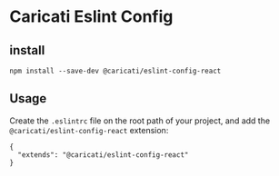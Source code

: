 # Caricati Eslint Config

## install

```
npm install --save-dev @caricati/eslint-config-react
```

## Usage

Create the `.eslintrc` file on the root path of your project, and add the `@caricati/eslint-config-react` extension:

```
{
  "extends": "@caricati/eslint-config-react"
}
```
